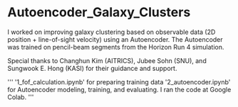 # Autoencoder_Galaxy_Clusters

I worked on improving galaxy clustering based on observable data (2D position + line-of-sight velocity) using an Autoencoder. The Autoencoder was trained on pencil-beam segments from the Horizon Run 4 simulation.

Special thanks to Changhun Kim (AITRICS), Jubee Sohn (SNU), and Sungwook E. Hong (KASI) for their guidance and support.

'''
'1_fof_calculation.ipynb' for preparing training data
'2_autoencoder.ipynb' for Autoencoder modeling, training, and evaluating. I ran the code at Google Colab.
'''
